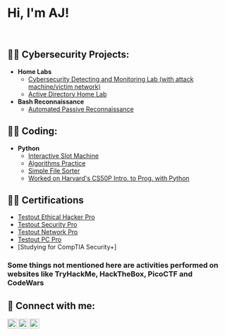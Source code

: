 <h1>Hi, I'm AJ!</h1><br/>

<h2>👨‍💻 Cybersecurity Projects:</h2>

- <b>Home Labs</b>
  - [Cybersecurity Detecting and Monitoring Lab (with attack machine/victim network)](https://github.com/AlexanderStroer/Cybersecurity-Homelab)
  - [Active Directory Home Lab](https://github.com/AlexanderStroer/ActiveDirectoryJM)
- <b>Bash Reconnaissance</b>
  - [Automated Passive Reconnaissance](https://github.com/AlexanderStroer/BashPassiveRecon)

<h2>👨‍💻 Coding:</h2>

- <b>Python</b>
  - [Interactive Slot Machine](https://github.com/AlexanderStroer/SlotMachine)
  - [Algorithms Practice](https://github.com/AlexanderStroer/AlgorithmsPractice)
  - [Simple File Sorter](https://github.com/AlexanderStroer/SimpleFileSort)
  - [Worked on Harvard's CS50P Intro. to Prog. with Python](https://github.com/code50/122342684/tree/main/CS50P/finished)

<h2>👨‍💻 Certifications</h2>

- [Testout Ethical Hacker Pro](https://certification.testout.com/verifycert/6-1C6-V3PW3R)
- [Testout Security Pro](https://certification.testout.com/verifycert/6-1C6-V3N4L4)
- [Testout Network Pro](https://certification.testout.com/verifycert/6-1C6-V3TSDJ)
- [Testout PC Pro](https://certification.testout.com/verifycert/6-1C6-T2P69)
- [Studying for CompTIA Security+]


### Some things not mentioned here are activities performed on websites like TryHackMe, HackTheBox, PicoCTF and CodeWars

<h2> 🤳 Connect with me:</h2>

[<img align="left" alt="JoshMadakor | YouTube" width="22px" src="https://cdn.jsdelivr.net/npm/simple-icons@v3/icons/youtube.svg" />][youtube]
[<img align="left" alt="JoshMadakor | Twitter" width="22px" src="https://cdn.jsdelivr.net/npm/simple-icons@v3/icons/twitter.svg" />][twitter]
[<img align="left" alt="JoshMadakor | LinkedIn" width="22px" src="https://cdn.jsdelivr.net/npm/simple-icons@v3/icons/linkedin.svg" />][linkedin]

[twitter]: https://twitter.com/AlexanderStroer
[youtube]: https://www.youtube.com/c/AJsCyberLab
[linkedin]: https://www.linkedin.com/in/alexander-stroer-4099a5233/
